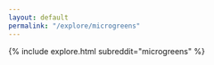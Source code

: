 ```yaml
---
layout: default
permalink: "/explore/microgreens"
---
```


<link rel="stylesheet" type="text/css" href="/static/css/explore.css">
{% include explore.html subreddit="microgreens" %}
